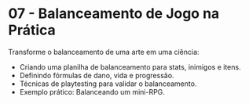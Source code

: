 # 07 - Balanceamento de Jogo na Prática

Transforme o balanceamento de uma arte em uma ciência:
- Criando uma planilha de balanceamento para stats, inimigos e itens.
- Definindo fórmulas de dano, vida e progressão.
- Técnicas de playtesting para validar o balanceamento.
- Exemplo prático: Balanceando um mini-RPG.
